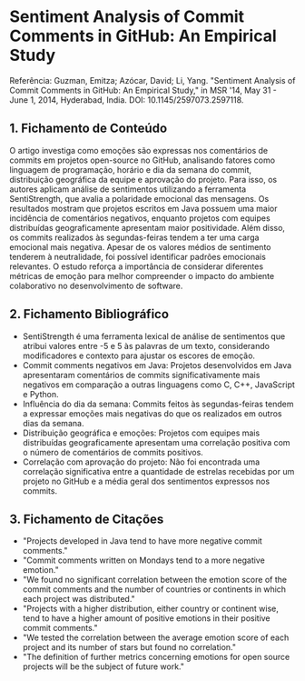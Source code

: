 # Sentiment Analysis of Commit Comments in GitHub: An Empirical Study
Referência:
Guzman, Emitza; Azócar, David; Li, Yang. "Sentiment Analysis of Commit Comments in GitHub: An Empirical Study," in MSR '14, May 31 - June 1, 2014, Hyderabad, India. DOI: 10.1145/2597073.2597118.

## 1. Fichamento de Conteúdo
O artigo investiga como emoções são expressas nos comentários de commits em projetos open-source no GitHub, analisando fatores como linguagem de programação, horário e dia da semana do commit, distribuição geográfica da equipe e aprovação do projeto. Para isso, os autores aplicam análise de sentimentos utilizando a ferramenta SentiStrength, que avalia a polaridade emocional das mensagens. Os resultados mostram que projetos escritos em Java possuem uma maior incidência de comentários negativos, enquanto projetos com equipes distribuídas geograficamente apresentam maior positividade. Além disso, os commits realizados às segundas-feiras tendem a ter uma carga emocional mais negativa. Apesar de os valores médios de sentimento tenderem à neutralidade, foi possível identificar padrões emocionais relevantes. O estudo reforça a importância de considerar diferentes métricas de emoção para melhor compreender o impacto do ambiente colaborativo no desenvolvimento de software.

## 2. Fichamento Bibliográfico
* SentiStrength é uma ferramenta lexical de análise de sentimentos que atribui valores entre -5 e 5 às palavras de um texto, considerando modificadores e contexto para ajustar os escores de emoção.
* Commit comments negativos em Java: Projetos desenvolvidos em Java apresentaram comentários de commits significativamente mais negativos em comparação a outras linguagens como C, C++, JavaScript e Python.
* Influência do dia da semana: Commits feitos às segundas-feiras tendem a expressar emoções mais negativas do que os realizados em outros dias da semana.
* Distribuição geográfica e emoções: Projetos com equipes mais distribuídas geograficamente apresentam uma correlação positiva com o número de comentários de commits positivos.
* Correlação com aprovação do projeto: Não foi encontrada uma correlação significativa entre a quantidade de estrelas recebidas por um projeto no GitHub e a média geral dos sentimentos expressos nos commits.

## 3. Fichamento de Citações
* "Projects developed in Java tend to have more negative commit comments." 
* "Commit comments written on Mondays tend to a more negative emotion." 
* "We found no significant correlation between the emotion score of the commit comments and the number of countries or continents in which each project was distributed." 
* "Projects with a higher distribution, either country or continent wise, tend to have a higher amount of positive emotions in their positive commit comments."
* "We tested the correlation between the average emotion score of each project and its number of stars but found no correlation." 
* "The definition of further metrics concerning emotions for open source projects will be the subject of future work."
